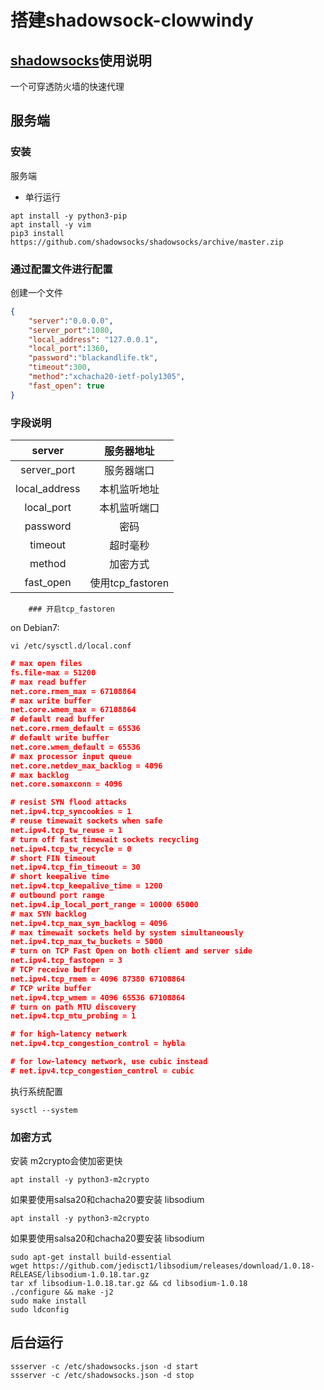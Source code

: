 # 搭建shadowsock-clowwindy

## [shadowsocks](https://github.com/shadowsocks/shadowsocks/wiki)使用说明

一个可穿透防火墙的快速代理

## 服务端

### 安装

服务端

- 单行运行

```shell
apt install -y python3-pip
apt install -y vim
pip3 install https://github.com/shadowsocks/shadowsocks/archive/master.zip
```

### 通过配置文件进行配置

创建一个文件

```json
{
    "server":"0.0.0.0",
    "server_port":1080,
    "local_address": "127.0.0.1",
    "local_port":1360,
    "password":"blackandlife.tk",
    "timeout":300,
    "method":"xchacha20-ietf-poly1305",
    "fast_open": true
}
```

### 字段说明

|    server     |    服务器地址    |
| :-----------: | :--------------: |
|  server_port  |    服务器端口    |
| local_address |   本机监听地址   |
|  local_port   |   本机监听端口   |
|   password    |       密码       |
|    timeout    |     超时毫秒     |
|    method     |     加密方式     |
|   fast_open   | 使用tcp_fastoren |

		### 开启tcp_fastoren

on Debian7:

```shell
vi /etc/sysctl.d/local.conf
```



``` json
# max open files
fs.file-max = 51200
# max read buffer
net.core.rmem_max = 67108864
# max write buffer
net.core.wmem_max = 67108864
# default read buffer
net.core.rmem_default = 65536
# default write buffer
net.core.wmem_default = 65536
# max processor input queue
net.core.netdev_max_backlog = 4096
# max backlog
net.core.somaxconn = 4096

# resist SYN flood attacks
net.ipv4.tcp_syncookies = 1
# reuse timewait sockets when safe
net.ipv4.tcp_tw_reuse = 1
# turn off fast timewait sockets recycling
net.ipv4.tcp_tw_recycle = 0
# short FIN timeout
net.ipv4.tcp_fin_timeout = 30
# short keepalive time
net.ipv4.tcp_keepalive_time = 1200
# outbound port range
net.ipv4.ip_local_port_range = 10000 65000
# max SYN backlog
net.ipv4.tcp_max_syn_backlog = 4096
# max timewait sockets held by system simultaneously
net.ipv4.tcp_max_tw_buckets = 5000
# turn on TCP Fast Open on both client and server side
net.ipv4.tcp_fastopen = 3
# TCP receive buffer
net.ipv4.tcp_rmem = 4096 87380 67108864
# TCP write buffer
net.ipv4.tcp_wmem = 4096 65536 67108864
# turn on path MTU discovery
net.ipv4.tcp_mtu_probing = 1

# for high-latency network
net.ipv4.tcp_congestion_control = hybla

# for low-latency network, use cubic instead
# net.ipv4.tcp_congestion_control = cubic
```

执行系统配置

```shell
sysctl --system
```

### 加密方式

安装 m2crypto会使加密更快

```shell
apt install -y python3-m2crypto
```

如果要使用salsa20和chacha20要安装 libsodium

```shell
apt install -y python3-m2crypto
```

如果要使用salsa20和chacha20要安装 libsodium

```shell
sudo apt-get install build-essential
wget https://github.com/jedisct1/libsodium/releases/download/1.0.18-RELEASE/libsodium-1.0.18.tar.gz
tar xf libsodium-1.0.18.tar.gz && cd libsodium-1.0.18
./configure && make -j2
sudo make install
sudo ldconfig
```

## 后台运行

```shell
ssserver -c /etc/shadowsocks.json -d start
ssserver -c /etc/shadowsocks.json -d stop
```


